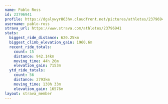 ```yaml
---
name: Pablo Ross
id: 23796941
profile: https://dgalywyr863hv.cloudfront.net/pictures/athletes/23796941/14615399/1/large.jpg
username: pablo-ross
strava_url: https://www.strava.com/athletes/23796941
stats:
  biggest_ride_distance: 620.25km
  biggest_climb_elevation_gain: 1960.6m
  recent_ride_totals:
    count: 15
    distance: 942.14km
    moving_time: 44h 26m
    elevation_gain: 7153m
  ytd_ride_totals:
    count: 56
    distance: 2793km
    moving_time: 130h 33m
    elevation_gain: 16576m
layout: strava_member
--- 
```

